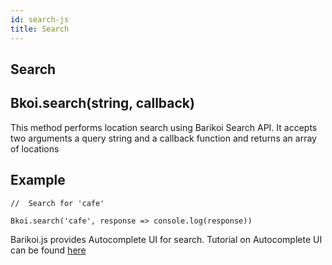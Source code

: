 ```yaml
---
id: search-js
title: Search
---
```

## Search

## Bkoi.search(string, callback)

This method performs location search using Barikoi Search API. It accepts two arguments a query string and a callback function and returns an array of locations

## Example

```
//  Search for 'cafe'

Bkoi.search('cafe', response => console.log(response)) 
```

Barikoi.js provides Autocomplete UI for search. Tutorial on Autocomplete UI can be found [here](https://medium.com/@barikoibd/how-to-add-location-search-autocomplete-functionality-to-your-website-in-2-minutes-using-barikoi-js-f99b351ba997)
